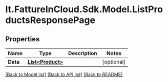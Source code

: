 # It.FattureInCloud.Sdk.Model.ListProductsResponsePage

## Properties

Name | Type | Description | Notes
------------ | ------------- | ------------- | -------------
**Data** | [**List&lt;Product&gt;**](Product.md) |  | [optional] 

[[Back to Model list]](../../README.md#documentation-for-models) [[Back to API list]](../../README.md#documentation-for-api-endpoints) [[Back to README]](../../README.md)

